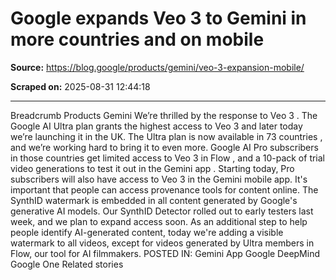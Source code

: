 # Google expands Veo 3 to Gemini in more countries and on mobile

**Source:** https://blog.google/products/gemini/veo-3-expansion-mobile/

**Scraped on:** 2025-08-31 12:44:18

---

Breadcrumb
Products
Gemini
We’re thrilled by the response to
Veo 3
. The
Google AI Ultra plan
grants the highest access to Veo 3 and later today we’re launching it in the UK. The Ultra plan is now available in
73 countries
, and we’re working hard to bring it to even more.
Google AI Pro subscribers in those countries get limited access to Veo 3 in
Flow
, and a 10-pack of trial video generations to test it out in the
Gemini app
. Starting today, Pro subscribers will also have access to Veo 3 in the Gemini mobile app.
It's important that people can access provenance tools for content online. The SynthID watermark is embedded in all content generated by Google's generative AI models. Our
SynthID Detector
rolled out to early testers last week, and we plan to expand access soon. As an additional step to help people identify AI-generated content, today we're adding a visible watermark to all videos, except for videos generated by Ultra members in Flow, our tool for AI filmmakers.
POSTED IN:
Gemini App
Google DeepMind
Google One
Related stories